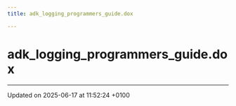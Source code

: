 ```yaml
---
title: adk_logging_programmers_guide.dox

---
```


# adk_logging_programmers_guide.dox








-------------------------------

Updated on 2025-06-17 at 11:52:24 +0100
